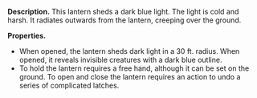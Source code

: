 **Description.** This lantern sheds a dark blue light. The light is cold and harsh. It radiates outwards from the lantern, creeping over the ground.

**Properties.** 
- When opened, the lantern sheds dark light in a 30 ft. radius. When opened, it reveals invisible creatures with a dark blue outline. 
- To hold the lantern requires a free hand, although it can be set on the ground. To open and close the lantern requires an action to undo a series of complicated latches. 